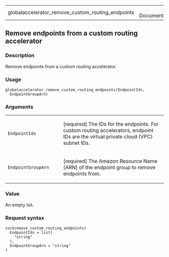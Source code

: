 <table style="width: 100%;">
<tbody>
<tr class="odd">
<td>globalaccelerator_remove_custom_routing_endpoints</td>
<td style="text-align: right;">R Documentation</td>
</tr>
</tbody>
</table>

## Remove endpoints from a custom routing accelerator

### Description

Remove endpoints from a custom routing accelerator.

### Usage

    globalaccelerator_remove_custom_routing_endpoints(EndpointIds,
      EndpointGroupArn)

### Arguments

<table>
<colgroup>
<col style="width: 35%" />
<col style="width: 65%" />
</colgroup>
<tbody>
<tr class="odd">
<td><code
id="globalaccelerator_remove_custom_routing_endpoints_:_EndpointIds">EndpointIds</code></td>
<td><p>[required] The IDs for the endpoints. For custom routing
accelerators, endpoint IDs are the virtual private cloud (VPC) subnet
IDs.</p></td>
</tr>
<tr class="even">
<td><code
id="globalaccelerator_remove_custom_routing_endpoints_:_EndpointGroupArn">EndpointGroupArn</code></td>
<td><p>[required] The Amazon Resource Name (ARN) of the endpoint group
to remove endpoints from.</p></td>
</tr>
</tbody>
</table>

### Value

An empty list.

### Request syntax

    svc$remove_custom_routing_endpoints(
      EndpointIds = list(
        "string"
      ),
      EndpointGroupArn = "string"
    )
